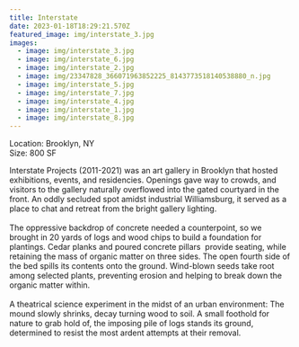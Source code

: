 ```yaml
---
title: Interstate
date: 2023-01-18T18:29:21.570Z
featured_image: img/interstate_3.jpg
images:
  - image: img/interstate_3.jpg
  - image: img/interstate_6.jpg
  - image: img/interstate_2.jpg
  - image: img/23347828_366071963852225_8143773518140538880_n.jpg
  - image: img/interstate_5.jpg
  - image: img/interstate_7.jpg
  - image: img/interstate_4.jpg
  - image: img/interstate_1.jpg
  - image: img/interstate_8.jpg
---
```

L﻿ocation: Brooklyn, NY\
S﻿ize: 800 SF



Interstate Projects (2011-2021) was an art gallery in Brooklyn that hosted exhibitions, events, and residencies. Openings gave way to crowds, and visitors to the gallery naturally overflowed into the gated courtyard in the front. An oddly secluded spot amidst industrial Williamsburg, it served as a place to chat and retreat from the bright gallery lighting. \
\
The oppressive backdrop of concrete needed a counterpoint, so we brought in 20 yards of logs and wood chips to build a foundation for plantings. Cedar planks and poured concrete pillars  provide seating, while retaining the mass of organic matter on three sides. The open fourth side of the bed spills its contents onto the ground. Wind-blown seeds take root among selected plants, preventing erosion and helping to break down the organic matter within. \
\
A theatrical science experiment in the midst of an urban environment: The mound slowly shrinks, decay turning wood to soil. A small foothold for nature to grab hold of, the imposing pile of logs stands its ground, determined to resist the most ardent attempts at their removal.